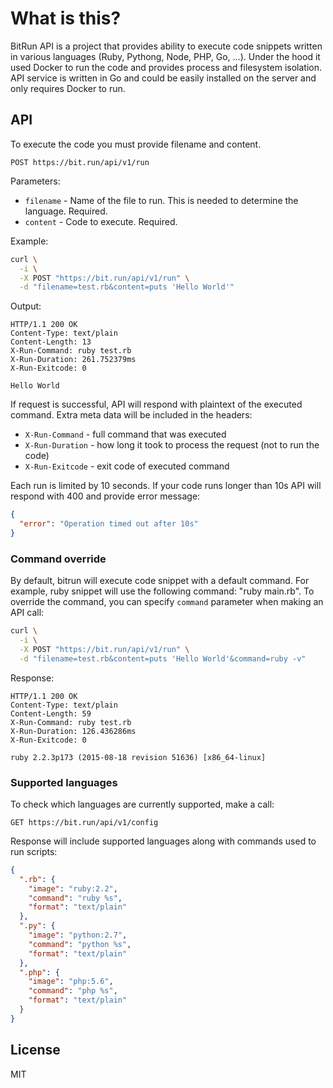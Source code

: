 # What is this?

BitRun API is a project that provides ability to execute code snippets
written in various languages (Ruby, Pythong, Node, PHP, Go, ...). Under the hood
it used Docker to run the code and provides process and filesystem isolation. API
service is written in Go and could be easily installed on the server and only 
requires Docker to run.

## API

To execute the code you must provide filename and content. 

```
POST https://bit.run/api/v1/run
```

Parameters:

- `filename` - Name of the file to run. This is needed to determine the language. Required.
- `content` - Code to execute. Required.

Example:

```bash
curl \
  -i \
  -X POST "https://bit.run/api/v1/run" \
  -d "filename=test.rb&content=puts 'Hello World'"
```

Output:

```
HTTP/1.1 200 OK
Content-Type: text/plain
Content-Length: 13
X-Run-Command: ruby test.rb
X-Run-Duration: 261.752379ms
X-Run-Exitcode: 0

Hello World
```

If request is successful, API will respond with plaintext of the executed command.
Extra meta data will be included in the headers:

- `X-Run-Command`  - full command that was executed
- `X-Run-Duration` - how long it took to process the request (not to run the code)
- `X-Run-Exitcode` - exit code of executed command

Each run is limited by 10 seconds. If your code runs longer than 10s API will
respond with 400 and provide error message:

```json
{
  "error": "Operation timed out after 10s"
}
```

### Command override

By default, bitrun will execute code snippet with a default command. For example,
ruby snippet will use the following command: "ruby main.rb". To override the command,
you can specify `command` parameter when making an API call:

```bash
curl \
  -i \
  -X POST "https://bit.run/api/v1/run" \
  -d "filename=test.rb&content=puts 'Hello World'&command=ruby -v"
```

Response:

```
HTTP/1.1 200 OK
Content-Type: text/plain
Content-Length: 59
X-Run-Command: ruby test.rb
X-Run-Duration: 126.436286ms
X-Run-Exitcode: 0

ruby 2.2.3p173 (2015-08-18 revision 51636) [x86_64-linux]
```

### Supported languages

To check which languages are currently supported, make a call:

```
GET https://bit.run/api/v1/config
```

Response will include supported languages along with commands used to run scripts:

```json
{
  ".rb": {
    "image": "ruby:2.2",
    "command": "ruby %s",
    "format": "text/plain"
  },
  ".py": {
    "image": "python:2.7",
    "command": "python %s",
    "format": "text/plain"
  },
  ".php": {
    "image": "php:5.6",
    "command": "php %s",
    "format": "text/plain"
  }
}
```

## License

MIT